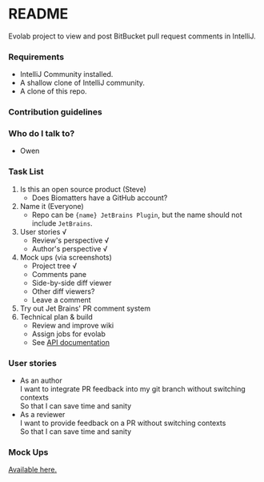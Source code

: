 # README #

Evolab project to view and post BitBucket pull request comments in IntelliJ.

### Requirements ###

   * IntelliJ Community installed.
   * A shallow clone of IntelliJ community.
   * A clone of this repo. 

### Contribution guidelines ###

### Who do I talk to? ###

* Owen

### Task List ###
1. Is this an open source product (Steve)
    * Does Biomatters have a GitHub account? 
1. Name it (Everyone)
    * Repo can be `{name} JetBrains Plugin`, but the name should not include `JetBrains`.
1. User stories √
    * Review's perspective √
    * Author's perspective √
1. Mock ups (via screenshots)
    * Project tree √
    * Comments pane
    * Side-by-side diff viewer
    * Other diff viewers?
    * Leave a comment
1. Try out Jet Brains' PR comment system
1. Technical plan & build
    * Review and improve wiki
    * Assign jobs for evolab
    * See [API documentation](https://confluence.atlassian.com/bitbucket/pullrequests-resource-1-0-296095210.html#pullrequestsResource1.0-POSTanewcomment)

### User stories ###

* As an author  
  I want to integrate PR feedback into my git branch without switching contexts  
  So that I can save time and sanity
* As a reviewer  
  I want to provide feedback on a PR without switching contexts  
  So that I can save time and sanity

### Mock Ups ###

[Available here.](https://drive.google.com/a/biomatters.com/folderview?id=0B2S5auGjszTANGtjLXhaaUZscjQ&usp=sharing)
